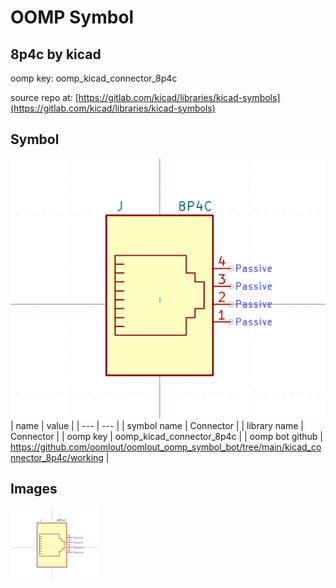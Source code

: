 # OOMP Symbol  
## 8p4c  by kicad  
  
oomp key: oomp_kicad_connector_8p4c  
  
source repo at: [https://gitlab.com/kicad/libraries/kicad-symbols](https://gitlab.com/kicad/libraries/kicad-symbols)  
## Symbol  
  
[![working.png](working_600.png)](working.png)  
| name | value | 
| --- | --- | 
| symbol name | Connector | 
| library name | Connector | 
| oomp key | oomp_kicad_connector_8p4c | 
| oomp bot github | https://github.com/oomlout/oomlout_oomp_symbol_bot/tree/main/kicad_connector_8p4c/working | 
## Images  
  
[![working.png](working_140.png)](working.png)  
